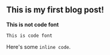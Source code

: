 ## This is my first blog post!

**This is not code font**

```
This is code font
```
Here's some `inline code`. 

